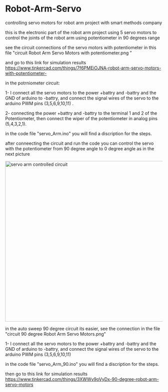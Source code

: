 # Robot-Arm-Servo
controlling servo motors for robot arm project with smart methods company

this is the electronic part of the robot arm project
using 5 servo motors to control the joints of the robot arm  using potentiometer in 90 degrees range


see the circuit connections  of the servo motors with potentiometer in this file "circuit Robot Arm Servo Motors with potentiometer.png "

and go to this link for simulation results  https://www.tinkercad.com/things/7f6PMEiOJNA-robot-arm-servo-motors-with-potentiometer-

in the potrniometer circuit: 

1- I connect all the servo motors to the power +battry and -battry and the GND of arduino to -battry, and connect the signal wires of the servo to the arduino PWM pins (3,5,6,9,10,11) .

2- connecting the power +battry and -battry to the terminal 1 and 2 of the Potentiometer, then connect the wiper of the potentiometer in analog pins (5,4,3,2,1).

in the code file "servo_Arm.ino" you will find a discription for the steps.

after conneecting the circuit and run the code you can control the servo with the potentiometer from 90 degree angle to 0 degree angle as in the next picture

<img width="511" alt="servo arm controlled circuit" src="https://user-images.githubusercontent.com/86025722/122647833-d3614480-d12e-11eb-8287-63647509f221.PNG">


in the auto sweep 90 degree circuit its easier, see the connection in the file "circuit 90 degree Robot Arm Servo Motors.png"

1- I connect all the servo motors to the power +battry and -battry and the GND of arduino to -battry, and connect the signal wires of the servo to the arduino PWM pins (3,5,6,9,10,11) 

in the code file "servo_Arm_90.ino" you will find a discription for the steps.

then go to this link for simulation results  https://www.tinkercad.com/things/3XWWv9oVyDx-90-degree-robot-arm-servo-motors


